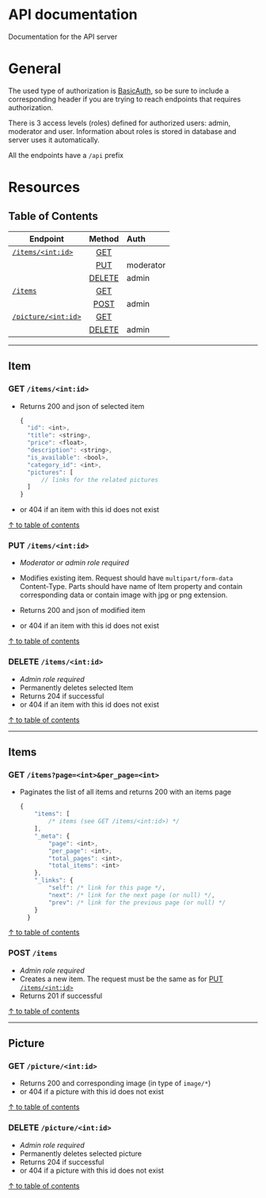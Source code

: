 # API documentation
Documentation for the API server

# General
The used type of authorization is 
[BasicAuth](https://en.wikipedia.org/wiki/Basic_access_authentication),
so be sure to include a corresponding header if you are trying to reach endpoints that requires authorization.

There is 3 access levels (roles) defined for authorized users: admin, moderator and user.
Information about roles is stored in database and server uses it automatically.

All the endpoints have a `/api` prefix 

# Resources

## Table of Contents <a name="/contents"></a>
| Endpoint         | Method   | Auth
| ---              | :------: | :--- |
|[`/items/<int:id>`](#item-) | [GET](#get-itemsintid-) |
|                            | [PUT](#put-itemsintid-) | moderator
|                            | [DELETE](#delete-itemsintid-) | admin
|[`/items`](#items-) | [GET](#get-itemspageintper_pageint-) | 
|                    |[POST](#post-items-)| admin
|[`/picture/<int:id>`](#picture-)| [GET](#get-pictureintid-) | 
|                                | [DELETE](#delete-pictureintid-)| admin


---
## Item <a name="item"></a>

### GET `/items/<int:id>` <a name="item-get"></a>
* Returns 200 and json of selected item
  ```javascript
  {
    "id": <int>,
    "title": <string>,
    "price": <float>,
    "description": <string>,
    "is_available": <bool>,
    "category_id": <int>,
    "pictures": [
        // links for the related pictures
    ]
  }
  ```
* or 404 if an item with this id does not exist

[↑ to table of contents](#table-of-contents-)

### PUT `/items/<int:id>` <a name="item-put"></a>
* _Moderator or admin role required_ 

* Modifies existing item. Request should have `multipart/form-data` Content-Type. Parts should have name of Item property and contain corresponding data or contain image with jpg or png extension.

* Returns 200 and json of modified item
* or 404 if an item with this id does not exist

[↑ to table of contents](#table-of-contents-)

### DELETE `/items/<int:id>` <a name="item-delete"></a>
* _Admin role required_
* Permanently deletes selected Item
* Returns 204 if successful
* or 404 if an item with this id does not exist

[↑ to table of contents](#table-of-contents-)


---
## Items <a name="items"></a>

### GET `/items?page=<int>&per_page=<int>` <a name="items-get"></a>

* Paginates the list of all items and returns 200 with an items page
  ```javascript
  {
      "items": [
          /* items (see GET /items/<int:id>) */
      ],
      "_meta": {
          "page": <int>,
          "per_page": <int>,
          "total_pages": <int>,
          "total_items": <int>
      },
      "_links": {
          "self": /* link for this page */,
          "next": /* link for the next page (or null) */,
          "prev": /* link for the previous page (or null) */
      }
    }
  ```
[↑ to table of contents](#table-of-contents-)

### POST `/items` <a name="items-post"></a>
* _Admin role required_ 
* Creates a new item. The request must be the same as for [PUT `/items/<int:id>`](#put-itemsintid-)
* Returns 201 if successful

[↑ to table of contents](#table-of-contents-)


---
## Picture <a name="picture"></a>

### GET `/picture/<int:id>` <a name="picture-get"></a>
* Returns 200 and corresponding image (in type of `image/*`)
* or 404 if a picture with this id does not exist

[↑ to table of contents](#table-of-contents-)

### DELETE `/picture/<int:id>` <a name="picture-delete"></a>
* _Admin role required_
* Permanently deletes selected picture
* Returns 204 if successful
* or 404 if a picture with this id does not exist

[↑ to table of contents](#table-of-contents-)
